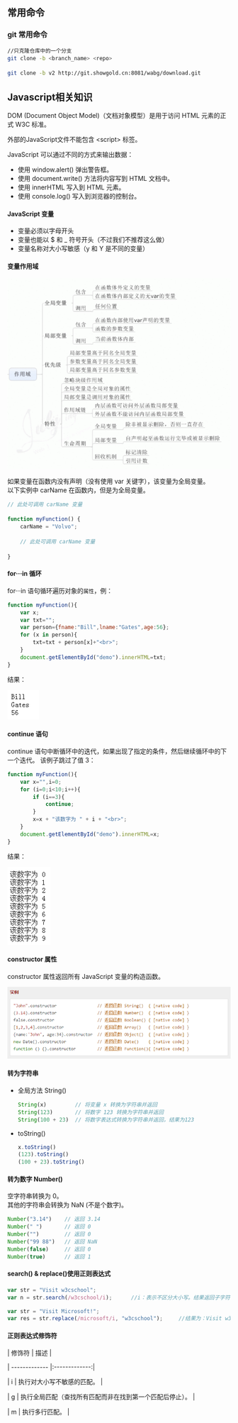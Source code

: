## 常用命令

### git 常用命令

```bash
//只克隆仓库中的一个分支
git clone -b <branch_name> <repo>

git clone -b v2 http://git.showgold.cn:8081/wabg/download.git
```

## Javascript相关知识

DOM (Document Object Model)（文档对象模型）是用于访问 HTML 元素的正式 W3C 标准。

外部的JavaScript文件不能包含 &lt;script&gt; 标签。

JavaScript 可以通过不同的方式来输出数据：
* 使用 window.alert() 弹出警告框。
* 使用 document.write() 方法将内容写到 HTML 文档中。
* 使用 innerHTML 写入到 HTML 元素。
* 使用 console.log() 写入到浏览器的控制台。

#### JavaScript 变量
* 变量必须以字母开头
* 变量也能以 $ 和 _ 符号开头（不过我们不推荐这么做）
* 变量名称对大小写敏感（y 和 Y 是不同的变量）

#### 变量作用域

![变量作用域](img/bianliangzuoyongyu.png)

如果变量在函数内没有声明（没有使用 var 关键字），该变量为全局变量。<br>
以下实例中 carName 在函数内，但是为全局变量。<br>
```javascript
// 此处可调用 carName 变量

function myFunction() {
    carName = "Volvo";

    // 此处可调用 carName 变量

}
```

#### for···in 循环

for···in 语句循环遍历对象的`属性`，例：
```javascript
function myFunction(){
	var x;
	var txt="";
	var person={fname:"Bill",lname:"Gates",age:56}; 
	for (x in person){
		txt=txt + person[x]+"<br>";
	}
	document.getElementById("demo").innerHTML=txt;
}
```

结果：

![forin](img/forin.png)

#### continue 语句

continue 语句中断循环中的迭代，如果出现了指定的条件，然后继续循环中的下一个迭代。 该例子跳过了值 3：
```javascript
function myFunction(){
	var x="",i=0;
	for (i=0;i<10;i++){
  		if (i==3){
    		continue;
    	}
		x=x + "该数字为 " + i + "<br>";
  	}
	document.getElementById("demo").innerHTML=x;
}
```

结果：

![continue](img/continue.png)

#### constructor 属性

constructor 属性返回所有 JavaScript 变量的构造函数。

![constructor](img/constructor.png)

#### 转为字符串

* 全局方法 String()
	```javascript
	String(x)         // 将变量 x 转换为字符串并返回
	String(123)       // 将数字 123 转换为字符串并返回
	String(100 + 23)  // 将数字表达式转换为字符串并返回，结果为123
	```

* toString()
	```javascript
	x.toString()
	(123).toString()
	(100 + 23).toString()
	```

#### 转为数字 Number()

空字符串转换为 0。<br>
其他的字符串会转换为 NaN (不是个数字)。

```javascript
Number("3.14")    // 返回 3.14
Number(" ")       // 返回 0 
Number("")        // 返回 0
Number("99 88")   // 返回 NaN
Number(false)     // 返回 0
Number(true)      // 返回 1
```

#### search() & replace()使用正则表达式

```javascript
var str = "Visit w3cschool";
var n = str.search(/w3cschool/i);      //i：表示不区分大小写。结果返回子字符串的起始位置6
```

```javascript
var str = "Visit Microsoft!";
var res = str.replace(/microsoft/i, "w3cschool");     //结果为：Visit w3cschool!
```

#### 正则表达式修饰符

| 修饰符        | 描述           |

| ------------- |:-------------:|

| i             | 执行对大小写不敏感的匹配。 |

| g             | 执行全局匹配（查找所有匹配而非在找到第一个匹配后停止）。 |

| m             | 执行多行匹配。 |
